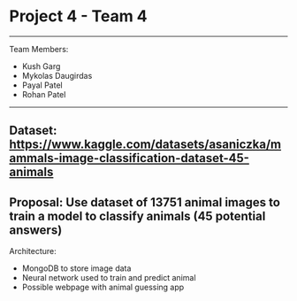# Project 4 - Team 4
-----
Team Members:
- Kush Garg
- Mykolas Daugirdas
- Payal Patel
- Rohan Patel
-----
Dataset:
https://www.kaggle.com/datasets/asaniczka/mammals-image-classification-dataset-45-animals
-----
Proposal:
Use dataset of 13751 animal images to train a model to classify animals (45 potential answers)
-----
Architecture:
- MongoDB to store image data
- Neural network used to train and predict animal
- Possible webpage with animal guessing app

